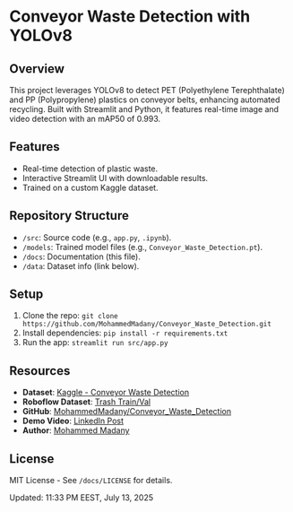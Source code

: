 # Conveyor Waste Detection with YOLOv8

## Overview
This project leverages YOLOv8 to detect PET (Polyethylene Terephthalate) and PP (Polypropylene) plastics on conveyor belts, enhancing automated recycling. Built with Streamlit and Python, it features real-time image and video detection with an mAP50 of 0.993.

## Features
- Real-time detection of plastic waste.
- Interactive Streamlit UI with downloadable results.
- Trained on a custom Kaggle dataset.

## Repository Structure
- `/src`: Source code (e.g., `app.py`, `.ipynb`).
- `/models`: Trained model files (e.g., `Conveyor_Waste_Detection.pt`).
- `/docs`: Documentation (this file).
- `/data`: Dataset info (link below).

## Setup
1. Clone the repo: `git clone https://github.com/MohammedMadany/Conveyor_Waste_Detection.git`
2. Install dependencies: `pip install -r requirements.txt`
3. Run the app: `streamlit run src/app.py`

## Resources
- **Dataset**: [Kaggle - Conveyor Waste Detection](https://www.kaggle.com/datasets/islomjon/conveyor-waste-detection-dataset)
- **Roboflow Dataset**: [Trash Train/Val](https://universe.roboflow.com/trash-dgkke/trash_train_val)
- **GitHub**: [MohammedMadany/Conveyor_Waste_Detection](https://github.com/MohammedMadany/Conveyor_Waste_Detection)
- **Demo Video**: [LinkedIn Post](https://www.linkedin.com/posts/mohammed-madany-20b408224_ai-powered-plastic-detectionwatch-it-activity-7350255595569983491-qX9q?utm_source=share&utm_medium=member_desktop&rcm=ACoAADhNJysBND20WYPA8vmVMsatja0EJad76pg)
- **Author**: [Mohammed Madany](https://www.linkedin.com/in/mohammed-madany-20b408224)

## License
MIT License - See `/docs/LICENSE` for details.

Updated: 11:33 PM EEST, July 13, 2025
